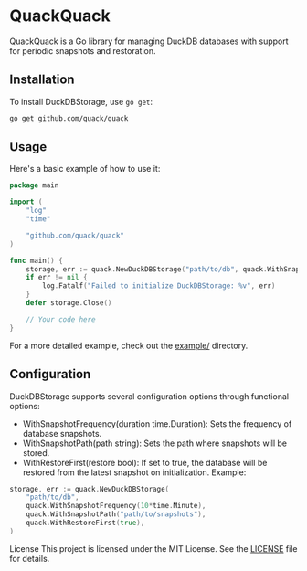 # QuackQuack

QuackQuack is a Go library for managing DuckDB databases with support for periodic snapshots and restoration.

## Installation

To install DuckDBStorage, use `go get`:

```sh
go get github.com/quack/quack
```

## Usage

Here's a basic example of how to use it:

```go
package main

import (
    "log"
    "time"

    "github.com/quack/quack"
)

func main() {
    storage, err := quack.NewDuckDBStorage("path/to/db", quack.WithSnapshotFrequency(10*time.Minute))
    if err != nil {
        log.Fatalf("Failed to initialize DuckDBStorage: %v", err)
    }
    defer storage.Close()

    // Your code here
}
```

For a more detailed example, check out the [example/](example/) directory.

## Configuration

DuckDBStorage supports several configuration options through functional options:
* WithSnapshotFrequency(duration time.Duration): Sets the frequency of database snapshots.
* WithSnapshotPath(path string): Sets the path where snapshots will be stored.
* WithRestoreFirst(restore bool): If set to true, the database will be restored from the latest snapshot on initialization.
Example:

```go
storage, err := quack.NewDuckDBStorage(
    "path/to/db",
    quack.WithSnapshotFrequency(10*time.Minute),
    quack.WithSnapshotPath("path/to/snapshots"),
    quack.WithRestoreFirst(true),
)
```

License
This project is licensed under the MIT License. See the [LICENSE](LICENSE) file for details.